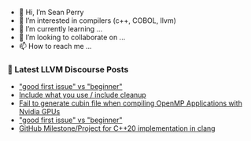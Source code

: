 - 👋 Hi, I’m Sean Perry
- 👀 I’m interested in compilers (c++, COBOL, llvm)
- 🌱 I’m currently learning ...
- 💞️ I’m looking to collaborate on ...
- 📫 How to reach me ...

<!---
s66perry/s66perry is a ✨ special ✨ repository because its `README.md` (this file) appears on your GitHub profile.
You can click the Preview link to take a look at your changes.
--->
### 📕 Latest LLVM Discourse Posts

<!-- DISCOURSE-LLVM:START -->
- [&quot;good first issue&quot; vs &quot;beginner&quot;](https://llvm.discourse.group/t/good-first-issue-vs-beginner/5850/4)
- [Include what you use / include cleanup](https://llvm.discourse.group/t/include-what-you-use-include-cleanup/5831/8)
- [Fail to generate cubin file when compiling OpenMP Applications with Nvidia GPUs](https://llvm.discourse.group/t/fail-to-generate-cubin-file-when-compiling-openmp-applications-with-nvidia-gpus/5839/6)
- [&quot;good first issue&quot; vs &quot;beginner&quot;](https://llvm.discourse.group/t/good-first-issue-vs-beginner/5850/3)
- [GitHub Milestone/Project for C++20 implementation in clang](https://llvm.discourse.group/t/github-milestone-project-for-c-20-implementation-in-clang/5809/7)
<!-- DISCOURSE-LLVM:END -->
